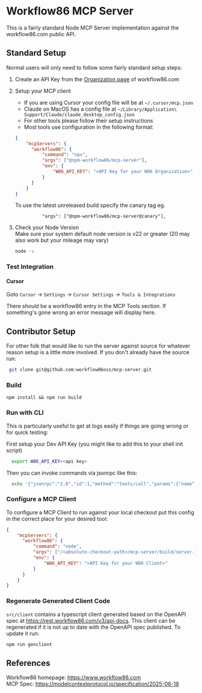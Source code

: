 # Workflow86 MCP Server

This is a fairly standard Node MCP Server implementation against the workflow86.com public API.

## Standard Setup

Normal users will only need to follow some fairly standard setup steps:
1. Create an API Key from the [Organization page](https://app.workflow86.com/organization) of workflow86.com
2. Setup your MCP client
   * If you are using Cursor your config file will be at `~/.cursor/mcp.json`  
   * Claude on MacOS has a config file at `~/Library/Application\ Support/Claude/claude_desktop_config.json`  
   * For other tools please follow their setup instructions
   * Most tools use configuration in the following format:
   ```json
   {
       "mcpServers": {
         "workflow86": {
             "command": "npx",
             "args": ["@npm-workflow86/mcp-server"],
             "env": {
                 "W86_API_KEY": "<API Key for your W86 Organization>"
             }
         }
       }
   }
   ```
   To use the latest unreleased build specify the canary tag eg.
   ```
             "args": ["@npm-workflow86/mcp-server@canary"],
   ```

3. Check your Node Version  
   Make sure your system default node version is v22 or greater (20 may also work but your mileage may vary)
   ```bash
   node -v
   ```
### Test Integration
#### Cursor
Goto `Cursor` -> `Settings` -> `Cursor Settings` -> `Tools & Integrations`

There should be a workflow86 entry in the MCP Tools section. If something's gone wrong an error message will display here.

## Contributor Setup

For other folk that would like to run the server against source for whatever reason setup is a little more involved.
If you don't already have the source run: 
```bash
 git clone git@github.com:workflow86oss/mcp-server.git
```

### Build
`npm install && npm run build`

### Run with CLI
This is particularly useful to get at logs easily if things are going wrong or for quick testing:

First setup your Dev API Key (you might like to add this to your shell init script)
```bash
  export W86_API_KEY=<api key>
```

Then you can invoke commands via jsonrpc like this:
```bash
  echo '{"jsonrpc":"2.0","id":1,"method":"tools/call","params":{"name":"list-workflows","arguments":{}}}' | node build/server.js
```

### Configure a MCP Client
To configure a MCP Client to run against your local checkout put this config in the correct place for your desired tool:
```json
{
    "mcpServers": {
      "workflow86": {
          "command": "node",
          "args": ["/<absolute-checkout-path>/mcp-server/build/server.js"],
          "env": {
              "W86_API_KEY": "<API Key for your W86 Client>"
          }
      }
    }
}
```

### Regenerate Generated Client Code
`src/client` contains a typescript client generated based on the OpenAPI spec at https://rest.workflow86.com/v3/api-docs. This client can be regenerated if it is not up to date with the OpenAPI spec published. To update it run:

```bash
npm run genclient
```

## References

Workflow86 homepage: https://www.workflow86.com  
MCP Spec: https://modelcontextprotocol.io/specification/2025-06-18
